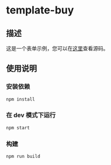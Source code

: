 # template-buy

## 描述

这是一个表单示例，您可以在[这里](https://github.com/raxjs/template-buy)查看源码。

## 使用说明

### 安装依赖

```bash
npm install
```

### 在 dev 模式下运行

```bash
npm start
```

### 构建

```bash
npm run build
```
